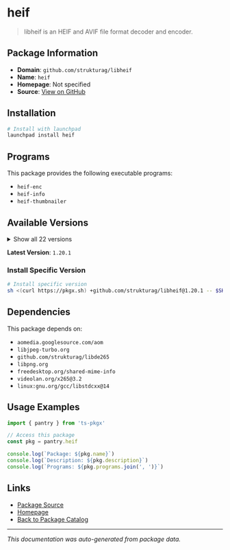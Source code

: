 # heif

> libheif is an HEIF and AVIF file format decoder and encoder.

## Package Information

- **Domain**: `github.com/strukturag/libheif`
- **Name**: `heif`
- **Homepage**: Not specified
- **Source**: [View on GitHub](https://github.com/pkgxdev/pantry/tree/main/projects/github.com/strukturag/libheif/package.yml)

## Installation

```bash
# Install with launchpad
launchpad install heif
```

## Programs

This package provides the following executable programs:

- `heif-enc`
- `heif-info`
- `heif-thumbnailer`

## Available Versions

<details>
<summary>Show all 22 versions</summary>

- `1.20.1`, `1.20.0`, `1.19.8`, `1.19.7`, `1.19.6`
- `1.19.5`, `1.19.4`, `1.19.3`, `1.19.2`, `1.19.1`
- `1.19.0`, `1.18.2`, `1.18.1`, `1.18.0`, `1.17.6`
- `1.17.5`, `1.17.4`, `1.17.3`, `1.17.2`, `1.17.1`
- `1.17.0`, `1.16.2`

</details>

**Latest Version**: `1.20.1`

### Install Specific Version

```bash
# Install specific version
sh <(curl https://pkgx.sh) +github.com/strukturag/libheif@1.20.1 -- $SHELL -i
```

## Dependencies

This package depends on:

- `aomedia.googlesource.com/aom`
- `libjpeg-turbo.org`
- `github.com/strukturag/libde265`
- `libpng.org`
- `freedesktop.org/shared-mime-info`
- `videolan.org/x265@3.2`
- `linux:gnu.org/gcc/libstdcxx@14`

## Usage Examples

```typescript
import { pantry } from 'ts-pkgx'

// Access this package
const pkg = pantry.heif

console.log(`Package: ${pkg.name}`)
console.log(`Description: ${pkg.description}`)
console.log(`Programs: ${pkg.programs.join(', ')}`)
```

## Links

- [Package Source](https://github.com/pkgxdev/pantry/tree/main/projects/github.com/strukturag/libheif/package.yml)
- [Homepage](#)
- [Back to Package Catalog](../../../package-catalog.md)

---

*This documentation was auto-generated from package data.*
